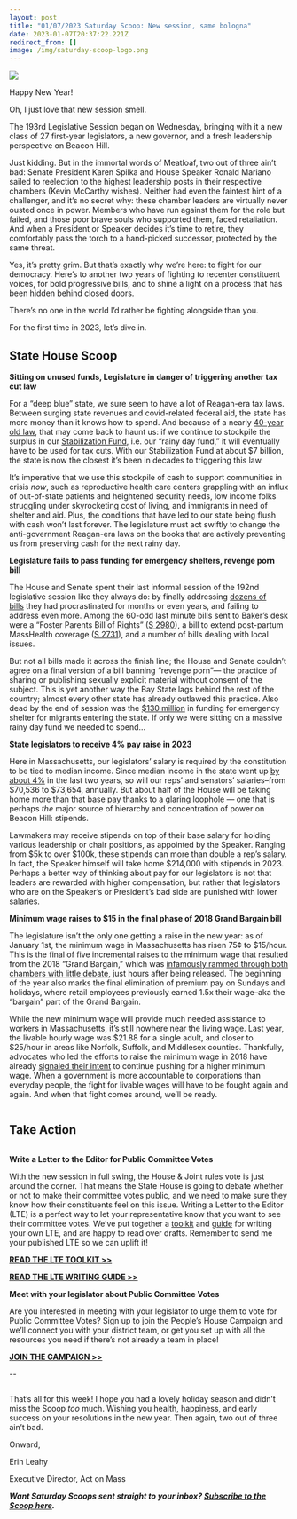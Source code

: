 ```yaml
---
layout: post
title: "01/07/2023 Saturday Scoop: New session, same bologna"
date: 2023-01-07T20:37:22.221Z
redirect_from: []
image: /img/saturday-scoop-logo.png
---
```

![](https://nvlupin.blob.core.windows.net/images/van/EA/EA007/1/90151/images/Saturday%20Scoop.png)

Happy New Year!

Oh, I just love that new session smell. 

The 193rd Legislative Session began on Wednesday, bringing with it a new class of 27 first-year legislators, a new governor, and a fresh leadership perspective on Beacon Hill.

Just kidding. But in the immortal words of Meatloaf, two out of three ain’t bad: Senate President Karen Spilka and House Speaker Ronald Mariano sailed to reelection to the highest leadership posts in their respective chambers (Kevin McCarthy wishes). Neither had even the faintest hint of a challenger, and it’s no secret why: these chamber leaders are virtually never ousted once in power. Members who have run against them for the role but failed, and those poor brave souls who supported them, faced retaliation. And when a President or Speaker decides it’s time to retire, they comfortably pass the torch to a hand-picked successor, protected by the same threat. 

Yes, it’s pretty grim. But that’s exactly why we’re here: to fight for our democracy. Here’s to another two years of fighting to recenter constituent voices, for bold progressive bills, and to shine a light on a process that has been hidden behind closed doors. 

There’s no one in the world I’d rather be fighting alongside than you.

For the first time in 2023, let’s dive in.

## **State House Scoop**

**Sitting on unused funds, Legislature in danger of triggering another tax cut law**

For a “deep blue” state, we sure seem to have a lot of Reagan-era tax laws. Between surging state revenues and covid-related federal aid, the state has more money than it knows how to spend. And because of a nearly [40-year old law](https://malegislature.gov/Laws/GeneralLaws/PartI/TitleIII/Chapter29/Section2I?utm_medium=&emci=8936fa19-f38d-ed11-9d7b-00224832e811&emdi=ea000000-0000-0000-0000-000000000001&ceid={{ContactsEmailID}}), that may come back to haunt us: if we continue to stockpile the surplus in our [Stabilization Fund](https://malegislature.gov/Laws/GeneralLaws/PartI/TitleIII/Chapter29/Section2H?utm_medium=&emci=8936fa19-f38d-ed11-9d7b-00224832e811&emdi=ea000000-0000-0000-0000-000000000001&ceid={{ContactsEmailID}}), i.e. our “rainy day fund,” it will eventually have to be used for tax cuts. With our Stabilization Fund at about $7 billion, the state is now the closest it’s been in decades to triggering this law. 

It’s imperative that we use this stockpile of cash to support communities in crisis *now*, such as reproductive health care centers grappling with an influx of out-of-state patients and heightened security needs, low income folks struggling under skyrocketing cost of living, and immigrants in need of shelter and aid. Plus, the conditions that have led to our state being flush with cash won’t last forever. The legislature must act swiftly to change the anti-government Reagan-era laws on the books that are actively preventing us from preserving cash for the next rainy day.

**Legislature fails to pass funding for emergency shelters, revenge porn bill** 

The House and Senate spent their last informal session of the 192nd legislative session like they always do: by finally addressing [dozens of bills](https://www.wwlp.com/news/state-politics/lawmakers-dump-dozens-of-bills-on-bakers-desk/?utm_medium=&emci=8936fa19-f38d-ed11-9d7b-00224832e811&emdi=ea000000-0000-0000-0000-000000000001&ceid={{ContactsEmailID}}) they had procrastinated for months or even years, and failing to address even more. Among the 60-odd last minute bills sent to Baker’s desk were a “Foster Parents Bill of Rights” ([S 2980](https://malegislature.gov/Bills/192/S2980?utm_medium=&emci=8936fa19-f38d-ed11-9d7b-00224832e811&emdi=ea000000-0000-0000-0000-000000000001&ceid={{ContactsEmailID}})), a bill to extend post-partum MassHealth coverage ([S 2731](https://malegislature.gov/Bills/192/S2731?utm_medium=&emci=8936fa19-f38d-ed11-9d7b-00224832e811&emdi=ea000000-0000-0000-0000-000000000001&ceid={{ContactsEmailID}})), and a number of bills dealing with local issues.

But not all bills made it across the finish line; the House and Senate couldn’t agree on a final version of a bill banning “revenge porn”— the practice of sharing or publishing sexually explicit material without consent of the subject. This is yet another way the Bay State lags behind the rest of the country; almost every other state has already outlawed this practice. Also dead by the end of session was the [$130 million](https://wbznewsradio.iheart.com/content/2022-12-30-baker-administration-warns-of-impending-emergency-shelter-funding-shortfall/?utm_medium=&emci=8936fa19-f38d-ed11-9d7b-00224832e811&emdi=ea000000-0000-0000-0000-000000000001&ceid={{ContactsEmailID}}) in funding for emergency shelter for migrants entering the state. If only we were sitting on a massive rainy day fund we needed to spend… 

**State legislators to receive 4% pay raise in 2023**

Here in Massachusetts, our legislators’ salary is required by the constitution to be tied to median income. Since median income in the state went up [by about 4%](https://www.berkshireeagle.com/statehouse/gov--elect-maura-healey-other-constitutional-officers-in-line-for-20-percent-raises/article_268fc05a-8ae7-11ed-bcd7-ef8777f30bde.html?utm_medium=&emci=8936fa19-f38d-ed11-9d7b-00224832e811&emdi=ea000000-0000-0000-0000-000000000001&ceid={{ContactsEmailID}}) in the last two years, so will our reps’ and senators’ salaries–from $70,536 to $73,654, annually. But about half of the House will be taking home more than that base pay thanks to a glaring loophole — one that is perhaps *the* major source of hierarchy and concentration of power on Beacon Hill: stipends. 

Lawmakers may receive stipends on top of their base salary for holding various leadership or chair positions, as appointed by the Speaker. Ranging from $5k to over $100k, these stipends can more than double a rep’s salary. In fact, the Speaker himself will take home $214,000 with stipends in 2023. Perhaps a better way of thinking about pay for our legislators is not that leaders are rewarded with higher compensation, but rather that legislators who are on the Speaker’s or President’s bad side are punished with lower salaries.

**Minimum wage raises to $15 in the final phase of 2018 Grand Bargain bill**

The legislature isn’t the only one getting a raise in the new year: as of January 1st, the minimum wage in Massachusetts has risen 75¢ to $15/hour. This is the final of five incremental raises to the minimum wage that resulted from the 2018 “Grand Bargain,” which was [infamously rammed through both chambers with little debate](https://www0.bostonglobe.com/metro/2018/06/20/legislature-vote-quickly-grand-bargain-for-min-wage-hike-paid-leave-and-sales-tax-holiday/uhQGjnee5Kutd5cD1cCATK/story.html?p1=Article_Related_Box_Article&utm_medium=&emci=8936fa19-f38d-ed11-9d7b-00224832e811&emdi=ea000000-0000-0000-0000-000000000001&ceid={{ContactsEmailID}}), just hours after being released. The beginning of the year also marks the final elimination of premium pay on Sundays and holidays, where retail employees previously earned 1.5x their wage–aka the “bargain” part of the Grand Bargain.

While the new minimum wage will provide much needed assistance to workers in Massachusetts, it’s still nowhere near the living wage. Last year, the livable hourly wage was $21.88 for a single adult, and closer to $25/hour in areas like Norfolk, Suffolk, and Middlesex counties. Thankfully, advocates who led the efforts to raise the minimum wage in 2018 have already [signaled their intent](https://www.masslive.com/news/2022/12/advocates-say-new-15-minimum-wage-not-enough-to-keep-up-with-inflation.html?utm_medium=&emci=8936fa19-f38d-ed11-9d7b-00224832e811&emdi=ea000000-0000-0000-0000-000000000001&ceid={{ContactsEmailID}}) to continue pushing for a higher minimum wage. When a government is more accountable to corporations than everyday people, the fight for livable wages will have to be fought again and again. And when that fight comes around, we’ll be ready.

![]()

## **Take Action**

![]()

**Write a Letter to the Editor for Public Committee Votes**

With the new session in full swing, the House & Joint rules vote is just around the corner. That means the State House is going to debate whether or not to make their committee votes public, and we need to make sure they know how their constituents feel on this issue. Writing a Letter to the Editor (LTE) is a perfect way to let your representative know that you want to see their committee votes. We’ve put together a [toolkit](https://docs.google.com/document/d/1RKajqBQ2_k7Zm8C4UHPZhkXQ2rwoKEdfkqNyDprsYjQ/edit?utm_medium=&emci=8936fa19-f38d-ed11-9d7b-00224832e811&emdi=ea000000-0000-0000-0000-000000000001&ceid={{ContactsEmailID}}) and [guide](https://docs.google.com/document/d/1Zugwp8YVzqw0rLIwUJFbmhc-nUsHJ4-U2YZacqBmqNo/edit?utm_medium=&emci=8936fa19-f38d-ed11-9d7b-00224832e811&emdi=ea000000-0000-0000-0000-000000000001&ceid={{ContactsEmailID}}) for writing your own LTE, and are happy to read over drafts. Remember to send me your published LTE so we can uplift it!

**[READ THE LTE TOOLKIT >>](https://docs.google.com/document/d/1RKajqBQ2_k7Zm8C4UHPZhkXQ2rwoKEdfkqNyDprsYjQ/edit?utm_medium=&emci=8936fa19-f38d-ed11-9d7b-00224832e811&emdi=ea000000-0000-0000-0000-000000000001&ceid={{ContactsEmailID}})**

**[READ THE LTE WRITING GUIDE >>](https://docs.google.com/document/d/1Zugwp8YVzqw0rLIwUJFbmhc-nUsHJ4-U2YZacqBmqNo/edit?utm_medium=&emci=8936fa19-f38d-ed11-9d7b-00224832e811&emdi=ea000000-0000-0000-0000-000000000001&ceid={{ContactsEmailID}})**

**Meet with your legislator about Public Committee Votes**

Are you interested in meeting with your legislator to urge them to vote for Public Committee Votes? Sign up to join the People’s House Campaign and we’ll connect you with your district team, or get you set up with all the resources you need if there’s not already a team in place!

**[JOIN THE CAMPAIGN >>](https://secure.everyaction.com/8Vdbj-xARkSGDEWIEJVEFA2?utm_medium=&emci=8936fa19-f38d-ed11-9d7b-00224832e811&emdi=ea000000-0000-0000-0000-000000000001&ceid={{ContactsEmailID}})**

\--

![]()

That’s all for this week! I hope you had a lovely holiday season and didn’t miss the Scoop *too* much. Wishing you health, happiness, and early success on your resolutions in the new year. Then again, two out of three ain’t bad.

Onward,

Erin Leahy

Executive Director, Act on Mass

***Want Saturday Scoops sent straight to your inbox? [Subscribe to the Scoop here](https://secure.everyaction.com/1iWRboEfXUyjUvBt5HMoZw2).***